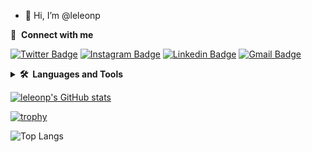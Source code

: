 - 👋 Hi, I’m @leleonp

🔗 &nbsp;**Connect with me**
<p align="left">

[![Twitter Badge](https://img.shields.io/badge/-@leleonp-1ca0f1?style=flat-square&labelColor=1ca0f1&logo=twitter&logoColor=white&link=https://twitter.com/leleono)](https://twitter.com/leleonp) 
[![Instagram Badge](https://img.shields.io/badge/-@leleonp-F44747?style=flat-square&labelColor=F44747&logo=instagram&logoColor=white&link=https://instagram.com/maddhruv)](https://instagram.com/leleonp) 
[![Linkedin Badge](https://img.shields.io/badge/-leleonp-blue?style=flat-square&logo=Linkedin&logoColor=white&link=https://www.linkedin.com/in/midhruvjaink/)](https://www.linkedin.com/in/leleonp/)
[![Gmail Badge](https://img.shields.io/badge/-luisleon22@gmail.com-c14438?style=flat-square&logo=Gmail&logoColor=white&link=mailto:luisleon22@gmail.com)](mailto:luisleon22@gmail.com)
  
  
 <details>
   <summary><b>🛠️&nbsp;&nbsp;Languages&nbsp;and&nbsp;Tools</b></summary>
   <br/>
   <p align="left"> <a href="https://aws.amazon.com" target="_blank"> <img src="https://raw.githubusercontent.com/devicons/devicon/master/icons/amazonwebservices/amazonwebservices-original-wordmark.svg" alt="aws" width="40" height="40"/> </a> <a href="https://azure.microsoft.com/en-in/" target="_blank"> <img src="https://www.vectorlogo.zone/logos/microsoft_azure/microsoft_azure-icon.svg" alt="azure" width="40" height="40"/> </a> <a href="https://www.gnu.org/software/bash/" target="_blank"> <img src="https://www.vectorlogo.zone/logos/gnu_bash/gnu_bash-icon.svg" alt="bash" width="40" height="40"/> </a> <a href="https://www.docker.com/" target="_blank"> <img src="https://raw.githubusercontent.com/devicons/devicon/master/icons/docker/docker-original-wordmark.svg" alt="docker" width="40" height="40"/> </a>
    <a href="https://git-scm.com/" target="_blank"> <img src="https://www.vectorlogo.zone/logos/git-scm/git-scm-icon.svg" alt="git" width="40" height="40"/> </a> 
      <a href="https://git-scm.com/" target="_blank"> <img src="https://www.vectorlogo.zone/logos/jupyter/jupyter-icon.svg" alt="git" width="40" height="40"/> </a> 
    <a href="https://www.linux.org/" target="_blank"> <img src="https://raw.githubusercontent.com/devicons/devicon/master/icons/linux/linux-original.svg" alt="linux" width="40" height="40"/> </a> 
 <a href="https://www.mysql.com/" target="_blank"> <img src="https://raw.githubusercontent.com/devicons/devicon/master/icons/mysql/mysql-original-wordmark.svg" alt="mysql" width="40" height="40"/> </a>
 <a href="https://www.postgresql.org" target="_blank"> <img src="https://raw.githubusercontent.com/devicons/devicon/master/icons/postgresql/postgresql-original-wordmark.svg" alt="postgresql" width="40" height="40"/> </a> <a href="https://www.python.org" target="_blank"> <img src="https://raw.githubusercontent.com/devicons/devicon/master/icons/python/python-original.svg" alt="python" width="40" height="40"/> </a> 
 <a href="https://www.r-project.org.com" target="_blank"> <img src="https://www.vectorlogo.zone/logos/r-project/r-project-icon.svg" alt="gcp" width="40" height="40"/> </a>
 </details>


[![leleonp's GitHub stats](https://github-readme-stats-git-masterrstaa-rickstaa.vercel.app/api?username=leleonp&show_icons=true&theme=dark&rank&show_rank=true)](https://github.com/leleonp/github-readme-stats)

[![trophy](https://github-profile-trophy.vercel.app/?username=leleonp&row=2&column=4)](https://github-profile-trophy.vercel.app/?username=ryo-ma&theme=darkhub)

![Top Langs](https://github-readme-stats.vercel.app/api/top-langs/?username=leleonp)
